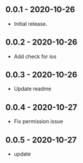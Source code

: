 ## 0.0.1 - 2020-10-26

* Initial release.

## 0.0.2 - 2020-10-26

* Add check for ios

## 0.0.3 - 2020-10-26

* Update readme

## 0.0.4 - 2020-10-27

* Fix permission issue

## 0.0.5 - 2020-10-27

* update